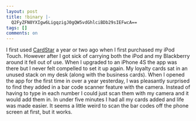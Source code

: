 ```yaml
---
layout: post
title: !binary |-
  Q2FyZFN0YXIgw6LigqzigJ0gQW5vdGhlciBDb29sIEFwcA==
tags: []
comments: on
---
```

I first used <a href="http://www.mycardstar.com/">CardStar</a> a year or two ago when I first purchased my iPod Touch. However after I got sick of carrying both the iPod and my Blackberry around it fell out of use. When I upgraded to an iPhone 4S the app was there but I never felt compelled to set it up again. My loyalty cards sat in an unused stack on my desk (along with the business cards). When I opened the app for the first time in over a year yesterday, I was pleasantly surprised to find they added in a bar code scanner feature with the camera. Instead of having to type in each number I could just scan them with my camera and it would add them in. In under five minutes I had all my cards added and life was made easier. It seems a little weird to scan the bar codes off the phone screen at first, but it works.
